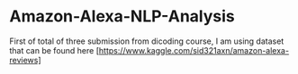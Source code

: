 # Amazon-Alexa-NLP-Analysis
First of total of three submission from dicoding course, I am using dataset that can be found here [https://www.kaggle.com/sid321axn/amazon-alexa-reviews]
